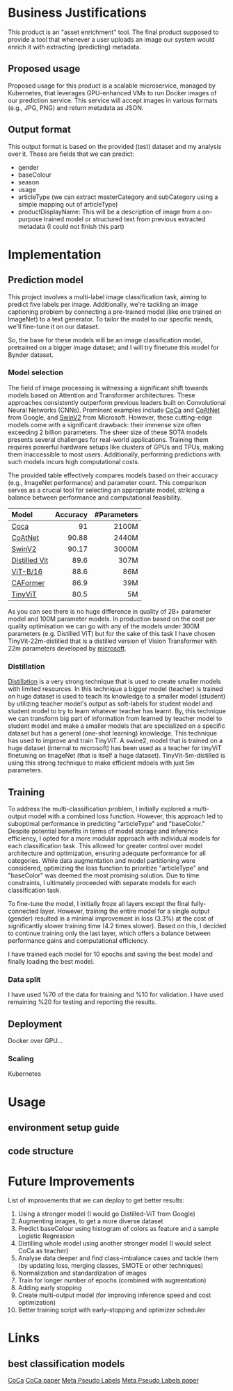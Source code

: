 # Business Justifications
This product is an "asset enrichment" tool.  The final product supposed to provide a tool that whenever a user uploads an
image our system would enrich it with extracting (predicting) metadata. 
## Proposed usage
Proposed usage for this product is a scalable microservice, managed by Kubernetes, that leverages GPU-enhanced VMs to run 
Docker images of  our prediction service. This service will accept images in various formats (e.g., JPG, PNG) and return metadata as JSON.
## Output format
This output format is based on the provided (test) dataset and my analysis over it. These are fields that we can predict:
- gender
- baseColour
- season
- usage
- articleType (we can extract masterCategory and subCategory using a simple mapping out of articleType)
- productDisplayName: This will be a description of image from a on-purpose trained model or structured text from previous extracted metadata (I could not finish this part)

# Implementation
## Prediction model
This project involves a multi-label image classification task, aiming to predict five labels per image. Additionally, 
we're tackling an image captioning problem by connecting a pre-trained model (like one trained on ImageNet) to a text 
generator. To tailor the model to our specific needs, we'll fine-tune it on our dataset.

So, the base for these models will be an image classification model, pretrained on a bigger image dataset; and I will
try finetune this model for Bynder dataset.

### Model selection
The field of image processing is witnessing a significant shift towards models based on Attention and Transformer 
architectures. These approaches consistently outperform previous leaders built on Convolutional Neural Networks (CNNs). 
Prominent examples include [CoCa](https://arxiv.org/pdf/2205.01917v2) and [CoAtNet](https://arxiv.org/pdf/2106.04803v2)
from Google, and [SwinV2](https://arxiv.org/pdf/2111.09883v2) from Microsoft. However, these cutting-edge models 
come with a significant drawback: their immense size often exceeding 2 billion parameters. The sheer size of these SOTA 
models presents several challenges for real-world applications. Training them requires powerful hardware setups like 
clusters of GPUs and TPUs, making them inaccessible to most users. Additionally, performing predictions with such models 
incurs high computational costs.

The provided table effectively compares models based on their accuracy 
(e.g., ImageNet performance) and parameter count. This comparison serves as a crucial tool for selecting an appropriate 
model, striking a balance between performance and computational feasibility.

| Model           | Accuracy | #Parameters |
| :--------       |---------:|------------:|
| [Coca](https://arxiv.org/pdf/2205.01917v2)            |       91 |       2100M |
| [CoAtNet](https://arxiv.org/pdf/2106.04803v2)         |    90.88 |       2440M |
| [SwinV2](https://arxiv.org/pdf/2111.09883v2)          |    90.17 |       3000M |
| [Distilled Vit](https://arxiv.org/pdf/2302.05442v1)   |     89.6 |        307M |
| [ViT-B/16](https://arxiv.org/pdf/2302.05442v1)        |     88.6 |         86M |
| [CAFormer](https://arxiv.org/pdf/2210.13452v3)        |     86.9 |         39M |
| [TinyViT](https://arxiv.org/pdf/2207.10666v1)         |     80.5 |          5M |

As you can see there is no huge difference in quality of 2B+ parameter model and 100M parameter models. 
In production based on the cost per quality optimisation we can go with any of the models under 300M parameters (e.g. Distilled ViT)
but for the sake of this task I have chosen TinyVit-22m-distilled that is a distilled version of Vision Transformer 
with 22m parameters developed by [microsoft](https://github.com/microsoft/Cream/tree/main/TinyViT). 

### Distillation
[Distillation](https://arxiv.org/abs/1503.02531) is a very strong technique that is used to create smaller models with 
limited resources. In this technique a bigger model (teacher) is trained on huge dataset is used to teach its knowledge
to a smaller model (student) by utilizing teacher model's output as soft-labels for student model and student model to 
try to learn whatever teacher has learnt. By, this technique we can transform big part of information from learned by teacher model
to student model and make a smaller models that are specialized on a specific dataset but has a general (one-shot learning) knowledge.
This technique has used to improve and train TinyViT. A swine2, model that is trained on a huge dataset (internal to microsoft) has been 
used as a teacher for tinyViT finetuning on ImageNet (that is itself a huge dataset). TinyVit-5m-distilled is using this
strong technique to make efficient mdoels with just 5m parameters.

## Training
To address the multi-classification problem, I initially explored a multi-output model with a combined loss function. 
However, this approach led to suboptimal performance in predicting "articleType" and "baseColor." Despite potential 
benefits in terms of model storage and inference efficiency, I opted for a more modular approach with individual models 
for each classification task. This allowed for greater control over model architecture and optimization, ensuring adequate 
performance for all categories. While data augmentation and model partitioning were considered, optimizing the loss 
function to prioritize "articleType" and "baseColor" was deemed the most promising solution. Due to time constraints, 
I ultimately proceeded with separate models for each classification task.

To fine-tune the model, I initially froze all layers except the final fully-connected layer. However, training the 
entire model for a single output (gender) resulted in a minimal improvement in loss (3.3%) at the cost of significantly 
slower training time (4.2 times slower). Based on this, I decided to continue training only the last layer, which offers 
a balance between performance gains and computational efficiency. 

I have trained each model for 10 epochs and saving the best model and finally loading the best model.

### Data split
I have used %70 of the data for training and %10 for validation. I have used remaining %20 for testing and reporting the results.

### 
## Deployment
Docker over GPU...
### Scaling
Kubernetes

# Usage
## environment setup guide
## code structure
# Future Improvements
List of improvements that we can deploy to get better results:
1. Using a stronger model (I would go Distilled-ViT from Google)
2. Augmenting images, to get a more diverse dataset
3. Predict baseColour using histogram of colors as feature and a sample Logistic Regression
4. Distilling whole model using another stronger model (I would select CoCa as teacher)
5. Analyse data deeper and find class-imbalance cases and tackle them (by updating loss, merging classes, SMOTE or other techniques)
6. Normalization and standardization of images
7. Train for longer number of epochs (combined with augmentation)
8. Adding early stopping
9. Create multi-output model (for improving inference speed and cost optimization)
10. Better training script with early-stopping and optimizer scheduler

# Links
## best classification models
[CoCa](https://paperswithcode.com/paper/coca-contrastive-captioners-are-image-text)
[CoCa paper](https://arxiv.org/pdf/2205.01917v2)
[Meta Pseudo Labels](https://paperswithcode.com/paper/meta-pseudo-labels)
[Meta Pseudo Labels paper](https://arxiv.org/pdf/2003.10580v4)